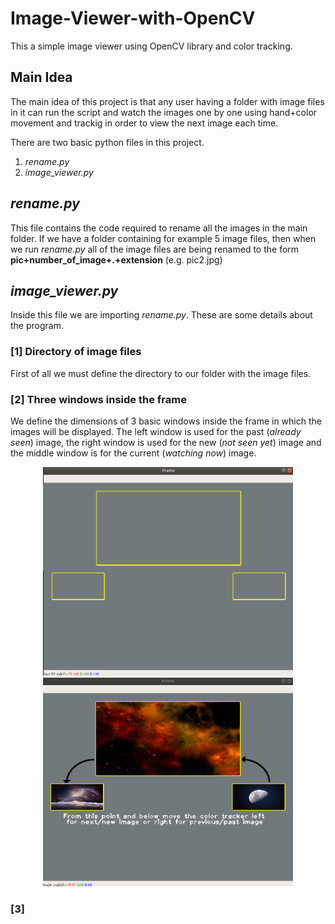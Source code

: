 # Image-Viewer-with-OpenCV
This a simple image viewer using OpenCV library and color tracking.

## Main Idea
The main idea of this project is that any user having a folder with image files in it can run the script and watch the images one by one using hand+color movement  and trackig in order to view the next image each time.

There are two basic python files in this project.
1. *rename.py*
2. *image_viewer.py*

## *rename.py*
This file contains the code required to rename all the images in the main folder. If we have a folder containing for example 5 image files, then when we run *rename.py* all of the image files are being renamed to the form **pic+number_of_image+.+extension** (e.g. pic2.jpg)

## *image_viewer.py*
Inside this file we are importing *rename.py*. These are some details about the program.

### [1] Directory of image files
First of all we must define the directory to our folder with the image files.

### [2] Three windows inside the frame
We define the dimensions of 3 basic windows inside the frame in which the images will be displayed. The left window is used for the past (*already seen*) image, the right window is used for the new (*not seen yet*) image and the middle window is for the current (*watching now*) image.

<p align="center">
  <img with="400" height="334" src="https://raw.githubusercontent.com/kostasthanos/Image-Viewer-with-OpenCV/master/imgs/slider1.png">  
  <img with="400" height="334" src="https://raw.githubusercontent.com/kostasthanos/Image-Viewer-with-OpenCV/master/imgs/slider6.png">      
</p>

### [3]
